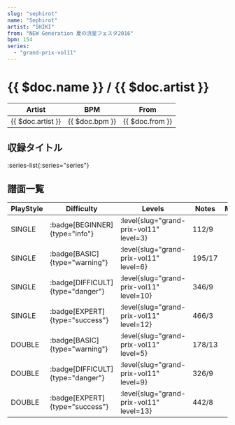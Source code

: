 ```yaml
---
slug: "sephirot"
name: "Sephirot"
artist: "SHIKI"
from: "NEW Generation 夏の流星フェスタ2016"
bpm: 154
series:
  - "grand-prix-vol11"
---
```


# {{ $doc.name }} / {{ $doc.artist }}

|Artist|BPM|From|
|------|---|----|
|{{ $doc.artist }}|{{ $doc.bpm }}|{{ $doc.from }}|

## 収録タイトル

:series-list{:series="series"}

## 譜面一覧

|PlayStyle|Difficulty|Levels|Notes|Movie|
|---------|----------|------|-----|-----|
|SINGLE| :badge[BEGINNER]{type="info"}|<div class="field is-grouped is-grouped-multiline"> :level{slug="grand-prix-vol11" level=3}</div>|112/9||
|SINGLE| :badge[BASIC]{type="warning"}|<div class="field is-grouped is-grouped-multiline"> :level{slug="grand-prix-vol11" level=6}</div>|195/17||
|SINGLE| :badge[DIFFICULT]{type="danger"}|<div class="field is-grouped is-grouped-multiline"> :level{slug="grand-prix-vol11" level=10}</div>|346/9||
|SINGLE| :badge[EXPERT]{type="success"}|<div class="field is-grouped is-grouped-multiline"> :level{slug="grand-prix-vol11" level=12}</div>|466/3||
|DOUBLE| :badge[BASIC]{type="warning"}|<div class="field is-grouped is-grouped-multiline"> :level{slug="grand-prix-vol11" level=5}</div>|178/13||
|DOUBLE| :badge[DIFFICULT]{type="danger"}|<div class="field is-grouped is-grouped-multiline"> :level{slug="grand-prix-vol11" level=9}</div>|326/9||
|DOUBLE| :badge[EXPERT]{type="success"}|<div class="field is-grouped is-grouped-multiline"> :level{slug="grand-prix-vol11" level=13}</div>|442/8||
